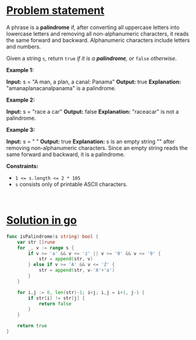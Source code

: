 # [Problem statement](https://leetcode.com/problems/valid-palindrome)

A phrase is a **palindrome** if, after converting all uppercase letters into lowercase letters and removing all non-alphanumeric characters, it reads the same forward and backward. Alphanumeric characters include letters and numbers.

Given a string `s`, return `true` _if it is a **palindrome**, or_ `false` _otherwise_.

**Example 1:**


**Input:** s = "A man, a plan, a canal: Panama"
**Output:** true
**Explanation:** "amanaplanacanalpanama" is a palindrome.

**Example 2:**


**Input:** s = "race a car"
**Output:** false
**Explanation:** "raceacar" is not a palindrome.

**Example 3:**


**Input:** s = " "
**Output:** true
**Explanation:** s is an empty string "" after removing non-alphanumeric characters.
Since an empty string reads the same forward and backward, it is a palindrome.

**Constraints:**

* `1 <= s.length <= 2 * 105`
* `s` consists only of printable ASCII characters.

<br />

# [Solution in go](https://leetcode.com/submissions/detail/1187622852/)

```go
func isPalindrome(s string) bool {
    var str []rune
    for _, v := range s {
        if v >= 'a' && v <= 'z' || v >= '0' && v <= '9' {
            str = append(str, v)
        } else if v >= 'A' && v <= 'Z' {
            str = append(str, v-'A'+'a')
        }
    }

    for i,j := 0, len(str)-1; i<j; i,j = i+1, j-1 {
        if str[i] != str[j] {
            return false
        }
    }

    return true
}
```